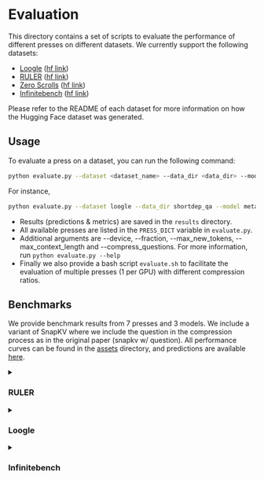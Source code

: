 # Evaluation

This directory contains a set of scripts to evaluate the performance of different presses on different datasets. We currently support the following datasets:
- [Loogle](loogle/README.md) ([hf link](https://huggingface.co/datasets/simonjegou/loogle))
- [RULER](ruler/README.md) ([hf link](https://huggingface.co/datasets/simonjegou/ruler))
- [Zero Scrolls](zero_scrolls/README.md) ([hf link](https://huggingface.co/datasets/simonjegou/zero_scrolls))
- [Infinitebench](infinite_bench/README.md) ([hf link](https://huggingface.co/datasets/MaxJeblick/InfiniteBench))


Please refer to the README of each dataset for more information on how the Hugging Face dataset was generated.

## Usage

To evaluate a press on a dataset, you can run the following command:

```bash
python evaluate.py --dataset <dataset_name> --data_dir <data_dir> --model <model_name> --press_name <press_name> --compression_ratio <ratio> 
```

For instance,
```bash
python evaluate.py --dataset loogle --data_dir shortdep_qa --model meta-llama/Meta-Llama-3.1-8B-Instruct --press_name expected_attention --compression_ratio 0.5
```

- Results (predictions & metrics) are saved in the `results` directory. 
- All available presses are listed in the `PRESS_DICT` variable in `evaluate.py`. 
- Additional arguments are --device, --fraction, --max_new_tokens, --max_context_length and --compress_questions. For more information, run `python evaluate.py --help`
- Finally we also provide a bash script `evaluate.sh` to facilitate the evaluation of multiple presses (1 per GPU) with different compression ratios.


## Benchmarks

We provide benchmark results from 7 presses and 3 models. We include a variant of SnapKV where we include the question in the compression process as in the original paper (snapkv w/ question). All performance curves can be found in the [assets](assets) directory, and predictions are available [here](https://drive.google.com/drive/folders/14BilGw07v8tOUUct-5nDhQlN3zIX9BUf?usp=drive_link).

<details><summary> 

### RULER
</summary>

Average performance the 13 tasks of the RULER dataset with 4k context length (per task results [here](../evaluation/assets/)):

![RULER](../evaluation/assets/ruler_4096_average%20score.png) 

Observations: 
- snapkv w/ question consistently outperforms other methods. However this method can't be use for use cases such as prompt caching as it requires the question to be known beforehand.
- All presses show degradation in performance even for small compression ratios.
- llama3.1-8b-instruct is more robust to compression than other models and expected attention performs better than others.
- mistral-nemo-instruct-2407 is more robust to random pruning than other models.
- For phi-3.5-mini and mistral-nemo-instruct-2407, all presses perform poorly compared to baseline presses such as random (remove KV pairs randomly) or streaming llm (remove the middle KV pairs). This is especially true for the subtask [niah_single_3](assets/ruler_4096_niah_single_3.png) where most presses fail to perform a proper copy-paste of a long needle in a haystack. This might be related to [induction heads](https://transformer-circuits.pub/2022/in-context-learning-and-induction-heads/index.html)
- For phi-3.5-mini, we ran an additional experiment with a different compression ratio per layer (as in [this notebook](../notebooks/per_layer_compression_demo.ipynb)) which  largely outperformed it's uniform compression counterpart (see purple cross on 2nd plot). The ratios where determined by grid search on 20/6500 samples from RULER (so results can be questionable).

</details>

<details><summary> 

### Loogle
</summary>

Shortdep_qa
![shortdep_qa](../evaluation/assets/loogle_shortdep_qa.png)
Shortdep_cloze
![shortdep_cloze](../evaluation/assets/loogle_shortdep_cloze.png)
Longdep_qa
![longdep_qa](../evaluation/assets/loogle_longdep_qa.png) 

Observations: 
- Metrics are adapted from loogle benchmark, see [here](../evaluation/loogle/calculate_metrics.py). The plot show the average score (mean over all submetrics) for each task.
- The metrics are not always correlated with the quality of the answer, especially for longdep_qa task. LLM-as-a-judge may better suited for a more refined evaluation.
- Again, snapkv w/ question consistently outperforms other methods.
- In longdep_qa, the model looses track on counting (e.g. answer to "How many times is person x mentioned?" gets lower with increased compression ratio). This is not necessarily reflected in the metrics.
- Llama3.1-8b-instruct seems to be more robust to compression.
- Observed attention context had to be truncated at 10 000 tokens to prevent OOM issues, as the attention matrix needs to be materialized.
- For shortdep_cloze task, the output formatting is often ignored leading to performance degradation even for low compression ratios. Interestingly, the model may still be able to answer the question correctly.
- mistral-nemo-instruct-2407 fails to perform well on the shortdep_cloze task, even without compression, and is thus not reported.
- shortdep_cloze task runs OOM for phi-3.5-mini at compression ratio 0.0 and is thus missing.

</details>

<details><summary> 

### Infinitebench
</summary>

kv_retrieval
![kv_retrieval](../evaluation/assets/infinitebench_kv_retrieval.png)
longbook_choice_eng
![longbook_choice_eng](../evaluation/assets/infinitebench_longbook_choice_eng.png)
longbook_qa_eng
![longbook_qa_eng](../evaluation/assets/infinitebench_longbook_qa_eng.png)
longdialogue_qa_eng
![longdialogue_qa_eng](../evaluation/assets/infinitebench_longdialogue_qa_eng.png)


Observations: 
- All task where run with max_len=70_000 tokens.
- For kv-retrieval subtask, streaming LLM (keep last N tokens) performs better than other methods. While this may be surprising at first, respecting the format of the task `(Extract the value corresponding to the specified key in the JSON object below. JSON data: {"7de93460-b65f-404e-9a7d-af2da2c8abb5": "2d9ab7c8-394a-4062-9928-310e39201a2f", ...}. Key: "70d1b207-d1e8-4591-95b8-9c85aceb8956"`
helps to understand this behavior. The information is homogeneously distributed in the context, and any token could potentially be relevant for answering the question. Streaming LLM will have access to all last tokens, while other methods will potentially create "holes".
- Mistral-nemo-instruct-2407 performs poorly on kv-retrieval subtask compared to other models and is thus excluded from the plots.
- For longbook-choice-eng, many compression methods are able to obtain good compression ratios. Thus, longbook-choice-eng is an example of a task that can be compressed effectively.
- For longbook-qa-eng, expected attention and snapkv perform better than other methods (note the performance difference of llama3.1-8b-instruct and phi3.5/mistral-nemo).
- For longdialogue-qa-eng, there's an interesting crossover between different compression methods. For higher compression, snapkv performs relatively well across models.



### Conclusions

The methods benchmarked so far are not able to efficiently compress the KV cache while maintaining performance on several long-context datasets and models.
In particular, exact information retrieval tasks such as kv-retrieval are challenging for the current methods.
Further methods could be explored:
- {Layer,Head}-wise pruning: pruning with a different compression ratio for each layer or head as in [DMC](https://arxiv.org/abs/2403.09636), [FastGen](https://arxiv.org/abs/2310.01801) or [DuoAttention](https://arxiv.org/abs/2410.10819)
- Adaptive pruning: pruning based on a score, and not a uniform fixed ratio
- Taking into account inter-layer dependencies such as in [PyramidKV](https://arxiv.org/abs/2406.02069)
- Move beyond pruning, as this method is fundamentally limited (see last figure in [this notebook](../notebooks/expected_attention.ipynb))
- Fine-tuning LLMs to deal with compressed KV caches

We encourage contributions to explore these ideas and improve the performance of long-context LLMs with compressed caches.

## How to add a dataset

Each dataset directory is structured as follows:

```bash
$dataset
├── README.md
├── calculate_metrics.py
├── create_huggingface_dataset.py
```

Where:
- `create_huggingface_dataset.py` is a script that generates the Hugging Face dataset from the original dataset. Each dataset is associated with a set of parquet files with the following structure:
  - `context`: ... 
  - `question`: ...
  - `answer_prefix`: ...
  - `answer`:  ...
  - `max_new_tokens`:  ...
- `calculate_metrics.py` is a script that calculates the metrics based on the output of `evaluate.py`